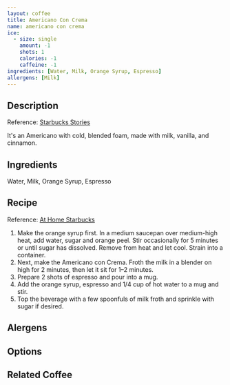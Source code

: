 ```yaml
---
layout: coffee
title: Americano Con Crema
name: americano con crema
ice:
  - size: single
    amount: -1
    shots: 1
    calories: -1
    caffeine: -1
ingredients: [Water, Milk, Orange Syrup, Espresso]
allergens: [Milk]
---
```

## Description

Reference: [Starbucks Stories](https://stories.starbucks.com/stories/2016/recipe-americano-con-crema/)

It's an Americano with cold, blended foam, made with milk, vanilla, and cinnamon.

## Ingredients

Water, Milk, Orange Syrup, Espresso

## Recipe

Reference: [At Home Starbucks](https://athome.starbucks.com/recipe/americano-con-crema)

1. Make the orange syrup first. In a medium saucepan over medium-high heat, add water, sugar and orange peel. Stir occasionally for 5 minutes or until sugar has dissolved. Remove from heat and let cool. Strain into a container.
1. Next, make the Americano con Crema. Froth the milk in a blender on high for 2 minutes, then let it sit for 1–2 minutes.
1. Prepare 2 shots of espresso and pour into a mug.
1. Add the orange syrup, espresso and 1/4 cup of hot water to a mug and stir.
1. Top the beverage with a few spoonfuls of milk froth and sprinkle with sugar if desired.

## Alergens

## Options

## Related Coffee
